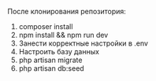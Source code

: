После клонирования репозитория:
1. composer install
2. npm install && npm run dev
3. Занести корректные настройки в .env
4. Настроить базу данных
5. php artisan migrate
6. php artisan db:seed
